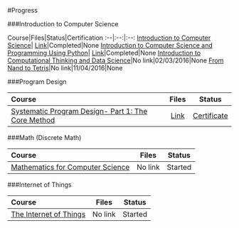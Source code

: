 #Progress

###Introduction to Computer Science

Course|Files|Status|Certification
:--|:--:|:--:
[Introduction to Computer Science](https://www.edx.org/course/introduction-computer-science-harvardx-cs50x#!)| [Link](https://github.com/NicolaFerracin/oss/tree/master/Introduction%20to%20Computer%20Science)|Completed|None
[Introduction to Computer Science and Programming Using Python](https://www.edx.org/course/introduction-computer-science-mitx-6-00-1x-5#!)| [Link](https://github.com/NicolaFerracin/oss/tree/master/Introduction%20to%20Computer%20Science%20and%20Programming%20Using%20Python)|Completed|None
[Introduction to Computational Thinking and Data Science](https://www.edx.org/course/introduction-computational-thinking-data-mitx-6-00-2x-3#!)|No link|02/03/2016|None
[From Nand to Tetris](https://www.coursera.org/course/nand2tetris1?authMode=signup&action=enroll&sessionId=972123)|No link|11/04/2016|None

###Program Design

Course|Files|Status
:--|:--:|:--:
[Systematic Program Design- Part 1: The Core Method](https://www.edx.org/course/systematic-program-design-part-1-core-ubcx-spd1x-0)|[Link](https://github.com/NicolaFerracin/oss/tree/master/Program%20Design/Systematic%20Program%20Design-%20Part%201%20The%20Core%20Method)|[Certificate](https://courses.edx.org/certificates/95c74924e5d04386aa8db75df240f355)

###Math (Discrete Math)

Course|Files|Status
:--|:--:|:--:
[Mathematics for Computer Science](http://ocw.mit.edu/courses/electrical-engineering-and-computer-science/6-042j-mathematics-for-computer-science-fall-2010/index.htm)|No link| Started|None

###Internet of Things

Course|Files|Status
:--|:--:|:--:
[The Internet of Things](https://www.futurelearn.com/courses/internet-of-things)|No link|Started|None
